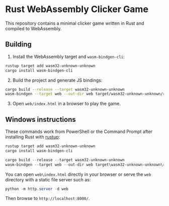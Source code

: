 # Rust WebAssembly Clicker Game

This repository contains a minimal clicker game written in Rust and compiled to WebAssembly.

## Building

1. Install the WebAssembly target and `wasm-bindgen-cli`:

```sh
rustup target add wasm32-unknown-unknown
cargo install wasm-bindgen-cli
```

2. Build the project and generate JS bindings:

```sh
cargo build --release --target wasm32-unknown-unknown
wasm-bindgen --target web --out-dir web target/wasm32-unknown-unknown/release/game.wasm
```

3. Open `web/index.html` in a browser to play the game.

## Windows instructions

These commands work from PowerShell or the Command Prompt after installing
Rust with [rustup](https://rustup.rs/):

```powershell
rustup target add wasm32-unknown-unknown
cargo install wasm-bindgen-cli

cargo build --release --target wasm32-unknown-unknown
wasm-bindgen --target web --out-dir web target\wasm32-unknown-unknown\release\game.wasm
```

You can open `web\index.html` directly in your browser or serve the `web`
directory with a static file server such as:

```powershell
python -m http.server -d web
```

Then browse to `http://localhost:8000/`.

